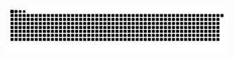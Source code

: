![Snake animation](https://github.com/guilhermedallagnoli/guilhermedallagnoli/blob/output/github-contribution-grid-snake.svg)
